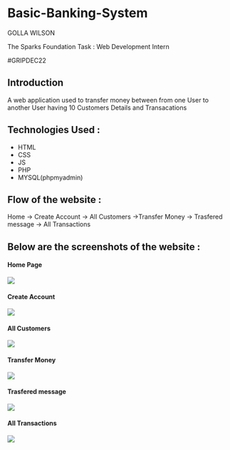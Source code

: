 # Basic-Banking-System
GOLLA WILSON

The Sparks Foundation Task : Web Development Intern

#GRIPDEC22


## Introduction
A web application used to transfer money between from one User to another User having 10 Customers Details and Transacations

## Technologies Used :

* HTML
* CSS
* JS
* PHP
* MYSQL(phpmyadmin)


## Flow of the website :
Home -> Create Account -> All Customers ->Transfer Money -> Trasfered message -> All Transactions

## Below are the screenshots of the website :
#### Home Page
<img src="https://github.com/Wilsong05/Basic-Banking-System/blob/main/Screenshots/1.png">

#### Create Account
<img src="https://github.com/Wilsong05/Basic-Banking-System/blob/main/Screenshots/2.png">

#### All Customers
<img src="https://github.com/Wilsong05/Basic-Banking-System/blob/main/Screenshots/3.png">

#### Transfer Money
<img src="https://github.com/Wilsong05/Basic-Banking-System/blob/main/Screenshots/4.png">

####  Trasfered message
<img src="https://github.com/Wilsong05/Basic-Banking-System/blob/main/Screenshots/5.png">

#### All Transactions
<img src="https://github.com/Wilsong05/Basic-Banking-System/blob/main/Screenshots/6.png">

